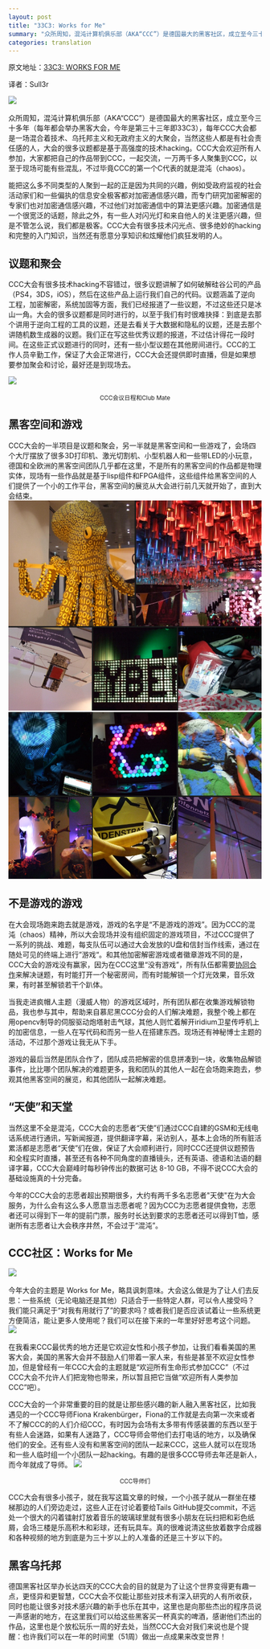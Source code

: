 ```yaml
---
layout: post
title: "33C3: Works for Me"
summary: "众所周知，混沌计算机俱乐部（AKA“CCC”）是德国最大的黑客社区，成立至今三十多年（每年都会举办黑客大会，今年是第三十三年即33C3。"
categories: translation
---
```


原文地址：[33C3: WORKS FOR ME](http://hackaday.com/2016/12/30/33c3-works-for-me/)


译者：Sull3r

![](https://hackadaycom.files.wordpress.com/2016/12/dscf9166_featured.png?w=800)

众所周知，混沌计算机俱乐部（AKA“CCC”）是德国最大的黑客社区，成立至今三十多年（每年都会举办黑客大会，今年是第三十三年即33C3），每年CCC大会都是一场混合着技术、乌托邦主义和无政府主义的大聚会，当然这些人都是有社会责任感的人，大会的很多议题都是基于高强度的技术hacking。CCC大会欢迎所有人参加，大家都把自己的作品带到CCC，一起交流，一万两千多人聚集到CCC，以至于现场可能有些混乱，不过毕竟CCC的第一个C代表的就是混沌（chaos）。

能把这么多不同类型的人聚到一起的正是因为共同的兴趣，例如受政府监视的社会活动家们和一些偏执的信息安全极客都对加密通信感兴趣，而专门研究加密解密的专家们也对加密通信感兴趣，不过他们对加密通信中的算法更感兴趣。加密通信是一个很宽泛的话题，除此之外，有一些人对闪光灯和来自他人的关注更感兴趣，但是不管怎么说，我们都是极客。CCC大会有很多技术闪光点、很多绝妙的hacking和完整的入门知识，当然还有愿意分享知识和炫耀他们疯狂发明的人。



## 议题和聚会
CCC大会有很多技术hacking不容错过，很多议题讲解了如何破解硅谷公司的产品（PS4，3DS，iOS），然后在这些产品上运行我们自己的代码。议题涵盖了逆向工程，加密解密，系统加固等方面，我们已经报道了一些议题，不过这些还只是冰山一角。大会的很多议题都是同时进行的，以至于我们有时很难抉择：到底是去那个讲用于逆向工程的工具的议题，还是去看关于大数据和隐私的议题，还是去那个讲随机数生成器的议题。我们正在写这些优秀议题的报道，不过估计得花一段时间。在这些正式议题进行的同时，还有一些小型议题在其他房间进行。CCC的工作人员辛勤工作，保证了大会正常进行，CCC大会还提供即时直播，但是如果想要参加聚会和讨论，最好还是到现场去。

![]( https://hackadaycom.files.wordpress.com/2016/12/dscf9169.jpg)<center><small>CCC会议日程和Club Mate</small></center>


## 黑客空间和游戏
CCC大会的一半项目是议题和聚会，另一半就是黑客空间和一些游戏了，会场四个大厅摆放了很多3D打印机、激光切割机、小型机器人和一些带LED的小玩意，德国和全欧洲的黑客空间团队几乎都在这里，不是所有的黑客空间的作品都是物理实体，现场有一些作品就是基于lisp组件和FPGA组件，这些组件给黑客空间的人们提供了一个小的工作平台，黑客空间的展览从大会进行前几天就开始了，直到大会结束。
![](/images/assembly1.jpg)
![](/images/assembly2.jpg)

## 不是游戏的游戏
在大会现场跑来跑去就是游戏，游戏的名字是“不是游戏的游戏”。因为CCC的混沌（chaos）精神，所以大会现场并没有组织固定的游戏项目，不过CCC提供了一系列的挑战、难题，每支队伍可以通过大会发放的U盘和信封当作线索，通过在随处可见的终端上进行”游戏“。和其他加密解密游戏或者徽章游戏不同的是，CCC大会的游戏没有赢家，因为在CCC这里“没有游戏”，所有队伍都需要[协同合作](https://events.ccc.de/congress/2016/wiki/NoGameInformation)来解决谜题，有时能打开一个秘密房间，而有时能解锁一个灯光效果，音乐效果，有时甚至解锁若干个趴体。

当我走进疯帽人主题（漫威人物）的游戏区域时，所有团队都在收集游戏解锁物品，我也参与其中，帮助来自慕尼黑CCC分会的人们解决难题，我整个晚上都在用opencv制导的伺服驱动炮塔射击气球，其他人则忙着解开iridium卫星传呼机上的加密信息，一些人在写代码和而另一些人在搭建东西。现场还有神秘博士主题的活动，不过那个游戏让我无从下手。

游戏的最后当然是团队合作了，团队成员把解密的信息拼凑到一块，收集物品解锁事件，比比哪个团队解决的难题更多，我和团队的其他人一起在会场跑来跑去，参观其他黑客空间的展览，和其他团队一起解决难题。


## “天使”和天堂
当然这里不全是混沌，CCC大会的志愿者“天使”们通过CCC自建的GSM和无线电话系统进行通讯，写新闻报道，提供翻译字幕，采访别人，基本上会场的所有脏活累活都是志愿者“天使”们在做，保证了大会顺利进行，同时CCC还提供议题预告和全程实时直播，甚至还有各种不同角度的直播镜头，还有英语、德语和法语的翻译字幕，CCC大会巅峰时每秒钟传出的数据可达 8-10 GB，不得不说CCC大会的基础设施真的十分完备。

今年的CCC大会的志愿者超出预期很多，大约有两千多名志愿者"天使"在为大会服务，为什么会有这么多人愿意当志愿者呢？因为CCC为志愿者提供食物，志愿者还可以得到下一年的提前门票，服务时长达到要求的志愿者还可以得到T恤，感谢所有志愿者让大会秩序井然，不会过于“混沌”。


## CCC社区：Works for Me
![](https://hackadaycom.files.wordpress.com/2016/12/500px-33c3-logo.png)

今年大会的主题是 Works for Me，略具讽刺意味。大会这么做是为了让人们去反思：一些系统（无论电脑还是其他）只适合于一些特定人群，可以令人接受吗？ 我们能只满足于“对我有用就行了”的要求吗？或者我们是否应该试着让一些系统更方便简洁，能让更多人使用呢？我们可以在接下来的一年里好好思考这个问题。
![](https://hackadaycom.files.wordpress.com/2016/12/dscf9151.jpg)

在我看来CCC最优秀的地方还是它欢迎女性和小孩子参加，让我们看看美国的黑客大会，美国的黑客大会并不鼓励人们带着一家人来，有些是甚至不欢迎女性参加，但是曾经有一年CCC大会的主题就是“欢迎所有生命形式参加CCC”（不过CCC大会不允许人们把宠物也带来，所以暂且把它当做“欢迎所有人类参加CCC”吧）。

CCC大会的一个非常重要的目的就是让那些感兴趣的新人融入黑客社区，比如我遇见的一个CCC导师Fiona Krakenbürger，Fiona的工作就是去向第一次来或者不了解CCC的的人们介绍CCC，有时因为会场有太多带有传感装置的东西以至于有些人会迷路，如果有人迷路了，CCC导师会带他们去打电话的地方，以及确保他们的安全。还有些人没有和黑客空间的团队一起来CCC，这些人就可以在现场和一些人临时组一个小团队一起hacking。有趣的是很多CCC导师去年还是新人，而今年就成了导师。
![](https://hackadaycom.files.wordpress.com/2016/12/dscf9156.jpg)
<center><small>CCC导师们</small></center>


CCC大会有很多小孩子，就在我写这篇文章的时候，一个小孩子就从一群坐在楼梯那边的人们旁边走过，这些人正在讨论着要给Tails GitHub提交commit，不远处一个很大的闪着镭射灯放着音乐的玻璃球里就有很多小朋友在玩扫把和彩色纸屑，会场三楼是乐高积木和彩球，还有玩具车。真的很难说清这些放着数字合成器和各种视频的地方到底是为三十岁以上的人准备的还是三十岁以下的。


## 黑客乌托邦
德国黑客社区举办长达四天的CCC大会的目的就是为了让这个世界变得更有趣一点，更怪异和更智慧，CCC大会不仅能让那些对技术有深入研究的人有所收获，同时也能让很多对技术感兴趣的新手也乐在其中，这里也是向那些杰出的程序员说一声感谢的地方，在这里我们可以给这些黑客买一杯真实的啤酒，感谢他们杰出的作品，这里也是个放松玩乐一周的好去处，当然CCC大会对我们来说也是个提醒：也许我们可以在一年的时间里（51周）做出一点成果来改变世界！
